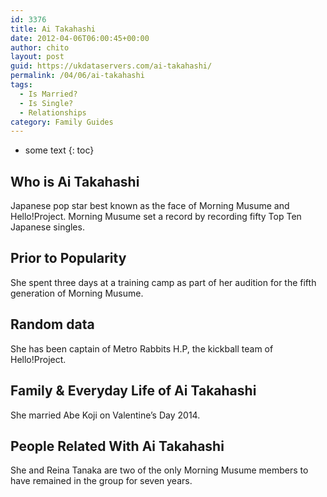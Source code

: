 ```yaml
---
id: 3376
title: Ai Takahashi
date: 2012-04-06T06:00:45+00:00
author: chito
layout: post
guid: https://ukdataservers.com/ai-takahashi/
permalink: /04/06/ai-takahashi
tags:
  - Is Married?
  - Is Single?
  - Relationships
category: Family Guides
---
```


* some text
{: toc}
          
          
## Who is  Ai Takahashi
                  
                  
                  
Japanese pop star best known as the face of Morning Musume and Hello!Project. Morning Musume set a record by recording fifty Top Ten Japanese singles.
                  
                
                
                
## Prior to Popularity 
                  
                  
                  
She spent three days at a training camp as part of her audition for the fifth generation of Morning Musume.
                  
                
                
                
## Random data 
                  
                  
                  
She has been captain of Metro Rabbits H.P, the kickball team of Hello!Project.
                  
                
                
                
## Family & Everyday Life of Ai Takahashi
                  
                  
                  
She married Abe Koji on Valentine&#8217;s Day 2014.
                  
                
                
                
## People Related With  Ai Takahashi
                  
                  
                  
She and Reina Tanaka are two of the only Morning Musume members to have remained in the group for seven years.
                  
                
              
            
          
          
          
    
    
  
